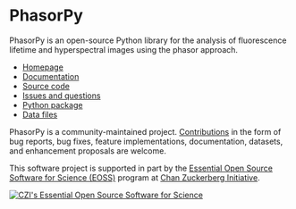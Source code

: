 # PhasorPy

PhasorPy is an open-source Python library for the analysis of fluorescence
lifetime and hyperspectral images using the phasor approach.

- [Homepage](https://www.phasorpy.org)
- [Documentation](https://www.phasorpy.org/docs/stable/)
- [Source code](https://github.com/phasorpy/phasorpy)
- [Issues and questions](https://github.com/phasorpy/phasorpy/issues)
- [Python package](https://pypi.org/project/phasorpy/)
- [Data files](https://zenodo.org/communities/phasorpy/)

PhasorPy is a community-maintained project.
[Contributions](https://www.phasorpy.org/docs/stable/contributing/)
in the form of bug reports, bug fixes, feature implementations, documentation,
datasets, and enhancement proposals are welcome.

This software project is supported in part by the
[Essential Open Source Software for Science (EOSS)](https://chanzuckerberg.com/eoss/)
program at
[Chan Zuckerberg Initiative](https://chanzuckerberg.com/).

[![CZI's Essential Open Source Software for Science](https://chanzuckerberg.github.io/open-science/badges/CZI-EOSS.svg)](https://czi.co/EOSS)
